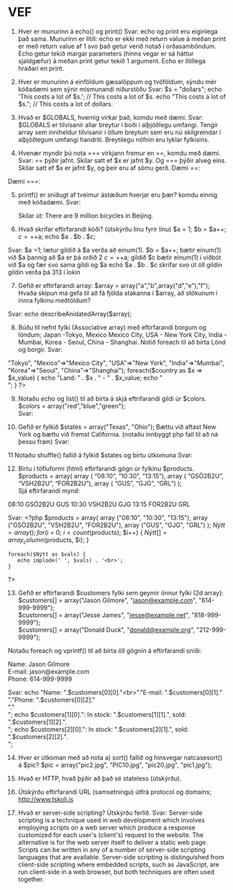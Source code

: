 # VEF

1.	Hver er munurinn á echo() og print() 
Svar: echo og print eru eiginlega það sama. Munurinn er lítill: echo er ekki með return value á meðan print er með return value af 1 svo það getur verið notað í orðasamböndum. Echo getur tekið margar parameters (hinns vegar er sá háttur sjaldgæfur) á meðan print getur tekið 1 argument. Echo er lítillega hraðari en print.


2.	Hver er munurinn á einföldum gæsalöppum og tvöföldum, sýndu mér kóðadæmi sem sýnir mismunandi niðurstöðu 
Svar: $s = "dollars";
        echo 'This costs a lot of $s.'; // This costs a lot of $s.
        echo "This costs a lot of $s."; // This costs a lot of dollars.


3.	Hvað er $GLOBALS, hvernig virkar það, komdu með dæmi. 
Svar: $GLOBALS er tilvísanir allar breytur í boði í alþjóðlegu umfangi. Tengir array sem inniheldur tilvísanir í öllum breytum sem eru nú skilgreindar í alþjóðlegum umfangi handriti. Breytilegu nöfnin eru lyklar fylkisins. 
<?php
function test() {
    $foo = "local variable";

    echo '$foo in global scope: ' . $GLOBALS["foo"] . "\n";
    echo '$foo in current scope: ' . $foo . "\n";
}

$foo = "Example content";
test();
?>
 
 
4.	Hvenær myndir þú nota === virkjann fremur en  ==, komdu með dæmi. 
Svar: == þýðir jafnt. Skilar satt ef $x er jafnt $y. Og === þýðir alveg eins. Skilar satt ef $x er jafnt $y, og þeir eru af sömu gerð.
Dæmi ==: <?php
        $x = 100;  
        $y = "100";
        var_dump($x == $y); // returns true because values are equal
        ?>  

Dæmi ===: <?php
        $x = 100;  
        $y = "100";
        var_dump($x === $y); // returns false because types are not equal
        ?>  
 
 
5.	printf() er sniðugt af tveimur ástæðum hverjar eru þær? komdu einnig með kóðadæmi. 
Svar: 
	<?php
	$number = 9;
	$str = „Beijing“;
	printf(„There are %u million bicycles in %s.“,$number,$str);  
	?>
	Skilar út: There are 9 million bicycles in Beijing. 


6.	Hvað skrifar eftirfarandi kóði? (útskýrðu línu fyrir línu) 
$a = 1; 
$b = $a++; 
$c = ++$a; 
echo $a . $b . $c; 

Svar:  $a =1;           lætur gildið á $a verða að einum(1). 
	$b = $a++;   bætir einum(1) við $a þannig að $a er þá orðið 2
	$c = ++$a;    gildið $c bætir einum(1) í viðbót við $a og fær svo sama gildi og $a
	echo $a . $b . $c   skrifar svo út öll gildin gildin verða þá 313 í lokin
	
	
7.	Gefið er eftirfarandi array: 
$array = array("a","b",array("d","e"),"f"); 
Hvaða skipun má gefa til að fá fjölda stakanna í $array, að stökunum í innra fylkinu meðtöldum?  

 Svar:  echo describeAnidatedArray($array);


8.	Búðu til nefnt fylki (Associative array) með eftirfarandi borgum og löndum; Japan -Tokyo, Mexico Mexico City, USA - New York City, India - Mumbai, Korea - Seoul,  China - Shanghai.  Notið foreach til að birta Lönd og borgir. 
 Svar:  
<?php
	$country = array("Japan"=>"Tokyo", "Mexico"=>"Mexico City", "USA"=>"New York", "India"=>"Mumbai", "Korea"=>"Seoul", "China"=>"Shanghai");

	foreach($country as $x => $x_value) {
		echo "Land: " . $x . " - " . $x_value;
    	echo "<br>";
	}
?>

9.	Notaðu echo og list() til að birta á skjá eftrifarandi gildi úr $colors. 
$colors = array("red","blue","green");  
Svar:  <?php
$colors = array("red","blue","green");
list($a, $b, $c) = $colors;
echo "Liturnir eru, $a, $b and $c."; ?>


10.	Gefið er fylkið $states = array("Texas", "Ohio");  Bættu við aftast New York og bættu við fremst  California. (notaðu innbyggt php fall til að ná þessu fram) 
Svar:  <?php
    $states = array("California", "Texas", "Ohio", "New York"); 
    print_r($states);
   ?>
 

11  Notaðu shuffle() fallið á fylkið $states og birtu útkomuna 
Svar:  <?php
    $states = array("California", "Texas", "Ohio", "New York"); 
    shuffle($states);
    print_r($states);    ?>
 
 
12.	Birtu í töfluformi (html) eftirfarandi gögn úr fylkinu $products.  
$products = array( array ( “08:10”, “10:30”, “13:15”), array ( “GSÖ2B2U”, “VSH2B2U”, “FOR2B2U”), array ( “GUS”, “GJG”, “GRL”) );  
Sjá eftirfarandi mynd: 
 
08:10 	GSÖ2B2U 	GUS 
10:30 	VSH2B2U 	GJG 
13:15 	FOR2B2U 	GRL 

Svar:    <?php
    $products = array(
    array ("08:10", "10:30", "13:15"),
    array ("GSÖ2B2U", "VSH2B2U", "FOR2B2U"), 
    array ("GUS", "GJG", "GRL")
    );
    $Nýtt= array();
    for ($i = 0; $i < count($products); $i++) {
       $Nýtt[] = array_column($products, $i);
    }

    foreach($Nýtt as $vals) {
       echo implode(' ', $vals) . '<br>';
    }
   ?> 
 
 
13.	Gefið er eftirfarandi  $customers fylki sem geymir önnur fylki (2d array): 
$customers[] = array("Jason Gilmore", "jason@example.com", "614-999-9999");  
$customers[] = array("Jesse James", "jesse@example.net", "818-999-9999");  
$customers[] = array("Donald Duck", "donald@example.org", "212-999-9999"); 
 
Notaðu foreach og vprintf() til að birta öll gögnin á eftirfarandi sniði: 
<p>  
Name: Jason Gilmore<br />  
E-mail: jason@example.com <br /> Phone: 614-999-9999  
</p> 

Svar: 
echo "Name: ".$customers[0][0]."<br>"."E-mail: ".$customers[0][1]."<br>"."Phone: ".$customers[0][2]."<br>"."<br>";
echo $customers[1][0].": In stock: ".$customers[1][1].", sold: ".$customers[1][2].".<br>";
echo $customers[2][0].": In stock: ".$customers[2][1].", sold: ".$customers[2][2].".<br>";


14.	Hver er útkoman með að nota a) sort() fallið og hinsvegar natcasesort() á $pic? 
$pic = array("pic2.jpg", "PIC10.jpg", "pic20.jpg", "pic1.jpg"); 
 

15.	Hvað er HTTP, hvað þýðir að það sé stateless (útskýrðu). 
 

16.	Útskýrðu eftirfarandi URL (samsetningu) útfrá protocol og domains;  http://www.tskoli.is 
 

17.	Hvað er server-side scripting? Útskýrðu ferlið. 
Svar:   Server-side scripting is a technique used in web development which involves employing scripts on a web server which produce a response customized for each user's (client's) request to the website. The alternative is for the web server itself to deliver a static web page. Scripts can be written in any of a number of server-side scripting languages that are available. Server-side scripting is distinguished from client-side scripting where embedded scripts, such as JavaScript, are run client-side in a web browser, but both techniques are often used together.
